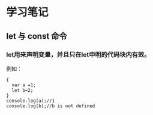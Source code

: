 # 学习笔记

## let 与 const 命令
### let用来声明变量，并且只在let申明的代码块内有效。

例如：
```
{
  var a =1;
  let b=2;
}
console.log(a);//1  
console.log(b);//b is not defined
```

